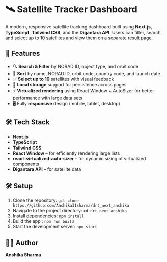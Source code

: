 # 🛰️ Satellite Tracker Dashboard

A modern, responsive satellite tracking dashboard built using **Next.js**, **TypeScript**, **Tailwind CSS**, and the **Digantara API**. Users can filter, search, and select up to 10 satellites and view them on a separate result page.

## 🚀 Features

- 🔍 **Search & Filter** by NORAD ID, object type, and orbit code  
- 🧮 **Sort** by name, NORAD ID, orbit code, country code, and launch date  
- ✅ **Select up to 10** satellites with visual feedback  
- 💾 **Local storage** support for persistence across pages  
- ⚡ **Virtualized rendering** using React Window + AutoSizer for better performance with large data sets  
- 🖥️ Fully **responsive** design (mobile, tablet, desktop)  

## 🛠️ Tech Stack

- **Next.js**
- **TypeScript**
- **Tailwind CSS**
- **React Window** – for efficiently rendering large lists  
- **react-virtualized-auto-sizer** – for dynamic sizing of virtualized components  
- **Digantara API** – for satellite data  

## 🛠️ Setup

1. Clone the repository: `git clone https://github.com/Anshika31sharma/drt_next_anshika`  
2. Navigate to the project directory: `cd drt_next_anshika` 
3. Install dependencies: `npm install`  
4. Build the app : `npm run build` 
5. Start the development server: `npm start`  

## 👩‍💻 Author

**Anshika Sharma**

